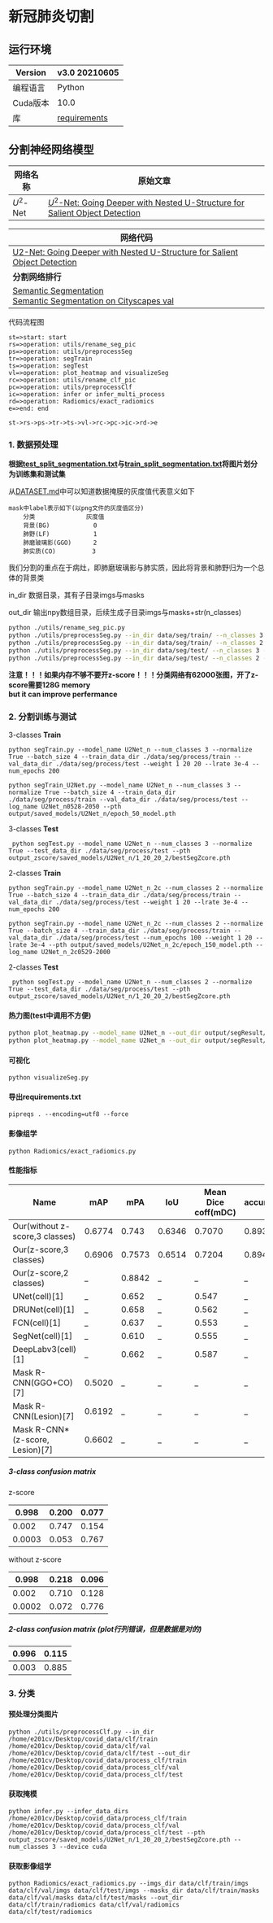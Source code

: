 # 新冠肺炎切割

## 运行环境

| Version  | v3.0    20210605             |
| -------- | ------------------------------- |
| 编程语言 | Python                          |
| Cuda版本 | 10.0                            |
| 库       | [requirements](./requirement.txt) |

## 分割神经网络模型

| 网络名称  | 原始文章                                                     |
| --------- | ------------------------------------------------------------ |
| $U^2$-Net | [$U^2$-Net: Going Deeper with Nested U-Structure for Salient Object Detection](https://arxiv.org/pdf/2005.09007.pdf) |

| 网络代码                                                     |
| ------------------------------------------------------------ |
| [U2-Net: Going Deeper with Nested U-Structure for Salient Object Detection](https://github.com/xuebinqin/U-2-Net) |
| **分割网络排行**                                             |
| [Semantic Segmentation](https://paperswithcode.com/task/semantic-segmentation)<br>[Semantic Segmentation on Cityscapes val](https://paperswithcode.com/sota/semantic-segmentation-on-cityscapes-val?p=unet-a-nested-u-net-architecture-for-medical) |

代码流程图

```flow
st=>start: start
rs=>operation: utils/rename_seg_pic
ps=>operation: utils/preprocessSeg
tr=>operation: segTrain
ts=>operation: segTest
vl=>operation: plot_heatmap and visualizeSeg
rc=>operation: utils/rename_clf_pic
pc=>operation: utils/preprocessClf
ic=>operation: infer or infer_multi_process
rd=>operation: Radiomics/exact_radiomics
e=>end: end

st->rs->ps->tr->ts->vl->rc->pc->ic->rd->e
```







### 1. 数据预处理

**根据[test_split_segmentation.txt](./data/test_split_segmentation.txt)与[train_split_segmentation.txt](./data/train_split_segmentation.txt)将图片划分为训练集和测试集**

从[DATASET.md](./data/DATASET.md)中可以知道数据掩膜的灰度值代表意义如下

```pseudocode
mask中label表示如下(以png文件的灰度值区分)
	分类			    灰度值
	背景(BG)			  0
	肺野(LF)			  1
	肺磨玻璃影(GGO)      2
	肺实质(CO)		     3
```

我们分割的重点在于病灶，即肺磨玻璃影与肺实质，因此将背景和肺野归为一个总体的背景类



in_dir 数据目录，其有子目录imgs与masks

out_dir 输出npy数组目录，后续生成子目录imgs与masks+str(n_classes)

```bash
python ./utils/rename_seg_pic.py
python ./utils/preprocessSeg.py --in_dir data/seg/train/ --n_classes 3 --out_dir data/seg/process/train/
python ./utils/preprocessSeg.py --in_dir data/seg/train/ --n_classes 2 --out_dir data/seg/process/train/
python ./utils/preprocessSeg.py --in_dir data/seg/test/ --n_classes 3 --out_dir data/seg/process/test/
python ./utils/preprocessSeg.py --in_dir data/seg/test/ --n_classes 2 --out_dir data/seg/process/test/
```

**注意！！！如果内存不够不要开z-score！！！分类网络有62000张图，开了z-score需要128G memory<br>but it can improve perfermance**

### 2. 分割训练与测试

3-classes **Train**

```
python segTrain.py --model_name U2Net_n --num_classes 3 --normalize True --batch_size 4 --train_data_dir ./data/seg/process/train --val_data_dir ./data/seg/process/test --weight 1 20 20 --lrate 3e-4 --num_epochs 200

python segTrain_U2Net.py --model_name U2Net_n --num_classes 3 --normalize True --batch_size 4 --train_data_dir ./data/seg/process/train --val_data_dir ./data/seg/process/test --log_name U2Net_n0528-2050 --pth output/saved_models/U2Net_n/epoch_50_model.pth
```

3-classes **Test**

```
 python segTest.py --model_name U2Net_n --num_classes 3 --normalize True --test_data_dir ./data/seg/process/test --pth output_zscore/saved_models/U2Net_n/1_20_20_2/bestSegZcore.pth
```

2-classes **Train**

```
python segTrain.py --model_name U2Net_n_2c --num_classes 2 --normalize True --batch_size 4 --train_data_dir ./data/seg/process/train --val_data_dir ./data/seg/process/test --weight 1 20 --lrate 3e-4 --num_epochs 200

python segTrain.py --model_name U2Net_n_2c --num_classes 2 --normalize True --batch_size 4 --train_data_dir ./data/seg/process/train --val_data_dir ./data/seg/process/test --num_epochs 100 --weight 1 20 --lrate 3e-4 --pth output/saved_models/U2Net_n_2c/epoch_150_model.pth --log_name U2Net_n_2c0529-2000
```

2-classes **Test**

```
 python segTest.py --model_name U2Net_n --num_classes 2 --normalize True --test_data_dir ./data/seg/process/test --pth output_zscore/saved_models/U2Net_n/1_20_20_2/bestSegZcore.pth
```

#### 热力图(test中调用不方便)

```bash
python plot_heatmap.py --model_name U2Net_n --out_dir output/segResult/ --num_classes 2
python plot_heatmap.py --model_name U2Net_n --out_dir output/segResult/ --num_classes 3
```

#### 可视化

```
python visualizeSeg.py
```

#### 导出requirements.txt

```
pipreqs . --encoding=utf8 --force
```

#### 影像组学

```
python Radiomics/exact_radiomics.py
```
#### 性能指标

| Name                            | mAP    | mPA    | IoU    | Mean Dice coff(mDC) | accurcy |
| ------------------------------- | ------ | ------ | ------ | ------------------- | ------- |
| Our(without z-score,3 classes)  | 0.6774 | 0.743  | 0.6346 | 0.7070              | 0.8932  |
| Our(z-score,3 classes)          | 0.6906 | 0.7573 | 0.6514 | 0.7204              | 0.8941  |
| Our(z-score,2 classes)          | _      | 0.8842 | _      | _                   | _       |
| UNet(cell)[1]                   | _      | 0.652  | _      | 0.547               | _       |
| DRUNet(cell)[1]                 | _      | 0.658  | _      | 0.562               | _       |
| FCN(cell)[1]                    | _      | 0.637  | _      | 0.553               | _       |
| SegNet(cell)[1]                 | _      | 0.610  | _      | 0.555               | _       |
| DeepLabv3(cell)[1]              | _      | 0.662  | _      | 0.587               | _       |
| Mask R-CNN(GGO+CO)[7]           | 0.5020 | _      | _      | _                   | _       |
| Mask R-CNN(Lesion)[7]           | 0.6192 | _      | _      | _                   | _       |
| Mask R-CNN*(z-score, Lesion)[7] | 0.6602 | _      | _      | _                   | _       |

##### 3-class confusion matrix

z-score

| 0.998  | 0.200 | 0.077 |
| ------ | ----- | ----- |
| 0.002  | 0.747 | 0.154 |
| 0.0003 | 0.053 | 0.767 |

without z-score

| 0.998  | 0.218 | 0.096 |
| ------ | ----- | ----- |
| 0.002  | 0.710 | 0.128 |
| 0.0002 | 0.072 | 0.776 |

##### 2-class confusion matrix (plot行列错误，但是数据是对的)

| 0.996 | 0.115 |
| ----- | ----- |
| 0.003 | 0.885 |





### 3. 分类

#### 预处理分类图片

```
python ./utils/preprocessClf.py --in_dir /home/e201cv/Desktop/covid_data/clf/train /home/e201cv/Desktop/covid_data/clf/val /home/e201cv/Desktop/covid_data/clf/test --out_dir /home/e201cv/Desktop/covid_data/process_clf/train /home/e201cv/Desktop/covid_data/process_clf/val /home/e201cv/Desktop/covid_data/process_clf/test
```

#### 获取掩模
```
python infer.py --infer_data_dirs /home/e201cv/Desktop/covid_data/process_clf/train /home/e201cv/Desktop/covid_data/process_clf/val /home/e201cv/Desktop/covid_data/process_clf/test --pth output_zscore/saved_models/U2Net_n/1_20_20_2/bestSegZcore.pth --num_classes 3 --device cuda
```

#### 获取影像组学
```
python Radiomics/exact_radiomics.py --imgs_dir data/clf/train/imgs data/clf/val/imgs data/clf/test/imgs --masks_dir data/clf/train/masks data/clf/val/masks data/clf/test/masks --out_dir data/clf/train/radiomics data/clf/val/radiomics data/clf/test/radiomics
```
